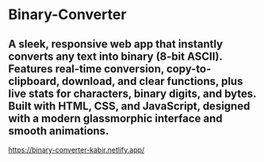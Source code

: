 # Binary-Converter
A sleek, responsive web app that instantly converts any text into binary (8-bit ASCII). Features real-time conversion, copy-to-clipboard, download, and clear functions, plus live stats for characters, binary digits, and bytes. Built with HTML, CSS, and JavaScript, designed with a modern glassmorphic interface and smooth animations.
---
https://binary-converter-kabir.netlify.app/
